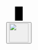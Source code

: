 <html>
<head>
  <title></title>
  <style>
  html, body {
    height: 100%;
    margin: 0;
  }

  body {
    background: white;
    display: flex;
    align-items: center;
    justify-content: center;
  }
  canvas {
    border: 10px solid black;
  }
  </style>
</head>
<body>
<p align="center">
<canvas width="400" height="400" id="game"></canvas>
</p>
<script>
const canvas = document.getElementById('game');
const context = canvas.getContext('2d');
const grid = 15;
const birdHeight = grid * 5; // 80
const maxbirdY = canvas.height - grid - birdHeight;

var birdSpeed = 6;

const bird = {
  // start in the middle of the game on the left side
  x: grid * 2,
  y: canvas.height / 2 - birdHeight / 2,
  width: grid,
  height: birdHeight,

  // paddle velocity
  dy: 0
};

// check for collision between two objects using axis-aligned bounding box (AABB)
// @see https://developer.mozilla.org/en-US/docs/Games/Techniques/2D_collision_detection
function collides(obj1, obj2) {
  return obj1.x < obj2.x + obj2.width &&
         obj1.x + obj1.width > obj2.x &&
         obj1.y < obj2.y + obj2.height &&
         obj1.y + obj1.height > obj2.y;
}

// game loop
function loop() {
  requestAnimationFrame(loop);
  context.clearRect(0,0,canvas.width,canvas.height);

  // move bird by their velocity
  bird.y += birdPaddle.dy;

  // prevent bird from going through walls
  if (bird.y < grid) {
    bird.y = grid;
  }
  else if (bird.y > maxBirdY) {
    bird.y = maxBirdY;
  }


  // draw bird
  context.fillStyle = 'black';
  context.fillRect(bird.x, bird.y, bird.width, bird.height);

}

// listen to keyboard events to move the paddles
document.addEventListener('keydown', function(e) {


  // w key
  if (e.which === 87) {
    bird.dy = -birdSpeed;
  }
  // a key
  else if (e.which === 83) {
    bird.dy = birdSpeed;
  }
});

// listen to keyboard events to stop the bird if key is released
document.addEventListener('keyup', function(e) {

  if (e.which === 83 || e.which === 87) {
    bird.dy = 0;
  }
});

// start the game
requestAnimationFrame(loop);
</script>
</body>
<p align="center">
<button onclick="location.href='https://thingy937.github.io/'"><img src="https://raw.githubusercontent.com/thingy937/Snake-game-/master/home_circle_icon_137496.png" width="50" height="50"></button>
</p>
</html>
